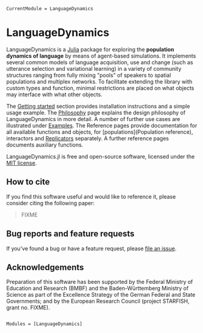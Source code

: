 ```@meta
CurrentModule = LanguageDynamics
```

# LanguageDynamics

LanguageDynamics is a [Julia](https://julialang.org/) package for exploring the **population dynamics of language** by means of agent-based simulations. It implements several common models of language acquisition, use and change (such as utterance selection and variational learning) in a variety of community structures ranging from fully mixing "pools" of speakers to spatial populations and multiplex networks. To facilitate extending the library with custom types and function, minimal restrictions are placed on what objects may interface with what other objects.

The [Getting started](@ref) section provides installation instructions and a simple usage example. The [Philosophy](@ref) page explains the design philosophy of LanguageDynamics in more detail. A number of further use cases are illustrated under [Examples](@ref). The Reference pages provide documentation for all available functions and objects, for [populations](Population reference), interactors and [Replicators](@ref) separately. A further reference pages documents auxiliary functions.

LanguageDynamics.jl is free and open-source software, licensed under the [MIT license](https://opensource.org/licenses/MIT).


## How to cite

If you find this software useful and would like to reference it, please consider citing the following paper:

> FIXME


## Bug reports and feature requests

If you've found a bug or have a feature request, please [file an issue](FIXME).


## Acknowledgements

Preparation of this software has been supported by the Federal Ministry of Education and Research (BMBF) and the Baden-Württemberg Ministry of Science as part of the Excellence Strategy of the German Federal and State Governments; and by the European Research Council (project STARFISH, grant no. FIXME).



```@index
```

```@autodocs
Modules = [LanguageDynamics]
```
